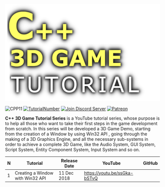 
![](Media/title.png)

![CPP11](https://img.shields.io/badge/C++->=11-blue)
[![TutorialNumber](https://img.shields.io/badge/NumberOfTutorials-15-blue)]()
[![Join Discord Server](https://img.shields.io/badge/Chat-Discord-9cf)](https://discord.gg/zXA8ypu)
[![Patreon](https://img.shields.io/badge/Patreon-Donate-orange)](https://www.patreon.com/pardcode)


**C++ 3D Game Tutorial Series** is a
YouTube tutorial series, whose purpose is to help all those who want to take their first steps in
the game development from scratch.
In this series will be developed a 3D Game Demo, starting from the creation of a Window by using Win32 API ,
going through the making of a 3D Graphics Engine,
and all the necessary sub-systems in order to achieve a complete 3D Game,
like the Audio System, GUI System, Script System, Entity Component System, Input System and so on.

| N | Tutorial | Release Date | YouTube | GitHub |
|-------|-----------------|-----------------|-----------------|-----------------|
|1| Creating a Window with Win32 API | 11 Dec 2018 |https://youtu.be/ssGka-bSTvQ|
